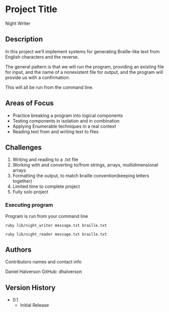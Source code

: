 
# Project Title

Night Writer

## Description

In this project we’ll implement systems for generating Braille-like text from English characters and the reverse.

The general pattern is that we will run the program, providing an existing file for input, and the name of a nonexistent file for output, and the program will provide us with a confirmation:

This will all be run from the command line.

## Areas of Focus

- Practice breaking a program into logical components
- Testing components in isolation and in combination
- Applying Enumerable techniques in a real context
- Reading text from and writing text to files


## Challenges

1. Writing and reading to a .txt file
2. Working with and converting to/from strings, arrays, multidimensional arrays
3. Formatting the output, to match braille convention(keeping letters together)
4. Limited time to complete project
5. Fully solo project

### Executing program

Program is run from your command line
```
ruby lib/night_writer message.txt braille.txt
```

```
ruby lib/night_reader message.txt braille.txt
```

## Authors

Contributors names and contact info

Daniel Halverson
GitHub: dhalverson

## Version History

* 0.1
    * Initial Release
